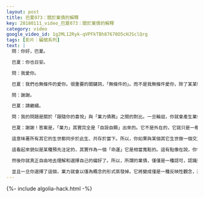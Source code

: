```yaml
---
layout: post
title: 巴夏073：關於業債的解釋
key: 20180111_video_巴夏073：關於業債的解釋
category: video
google_video_id: 1g2ML12Ryk-qVPFkTBh87670O5cHJSclQrg
tags: [影片｜編號系列]
text: |
  問：你好，巴夏。

  巴夏：你也日安。

  問：我愛你。

  巴夏：我們也無條件的愛你。很重要的關鍵詞，「無條件的」。而不是我無條件愛你，除了某某情況下。

  問：謝謝。

  巴夏：請繼續。

  問：我的問題是關於「跟隨你的喜悅」與「業力債務」之間的對比。一旦輪迴，你就會產生業債，在這個社會中，很多人都說負面的事情發生是因為業力。那麼如何解釋它與「跟隨你喜悅」之間的關係呢？

  巴夏：謝謝！答案是，「業力」其實完全是「自設自顯」出來的。它不是外在的，它就只是一種對平衡性的認可。僅此而已。當你談及或定義某事物為「業債」時，你其實在說，你在選擇來到此生的同時帶入了一些供探索的主題，就只是這樣而已。你會通過探索那些主題來創造你內在的知識、擴展與平衡。它並不來自於你在其它某時某處曾做過的什麼事。因為，請記住，生生世世都存在於當下，一切事物都存在於當下！只存在一個當下。環顧四周問自己，什麼時間了？是現在！總是這樣的，永遠不會變成「噢～是過去」，「額，不對，是未來」。不，始終只是「現在」。

  這意味著所有其它的生世都同步於此生、共存於當下。所以，你如果與某個其它生世做一個交叉互聯，你就在從「當下的」此生進而去做的那連接，以此來下載信息或者互聯經歷，用以服務你在此生選擇探索的主題。同時，其它生世也在對你的這個此生做著同樣的事情。它們也在從你這裡提取和獲得體驗，用以探索那些它們人生裡被選的主題。所以，業力僅僅就是一種對平衡性的認可，當你選擇某個特定人生時，你會結晶化出一個特定系列的，代表你的探索主題的觀念群。

  這看起來貌似是某種預先注定的，其實作為一個「命運」它是相當寬鬆的。這有點像在說，你會走過這個過道，這個過道代表著某個主題，人生。但你如何走過這個過道是隨你的。你沒有被以任何形式被鎖定在過道內的某種彰顯方式裡。除了要走過這個過道，只有這點而已。你可以走，可以跑，可以漫步，可以倒立著走，可以打開所有的門也可以直接走到底。這取決於你的自由意志結合於你在此物質實現內選擇的目的地。在這種結合當中，某些事物就被看作「業債」。但業力是完全自設自顯出來的，而且重點是一旦你知道業力是自設自顯出來的，也就不存在「業債」了。說明白了嗎？

  然後你就真正自由地去理解和選擇自己的偏好了。所以，所謂的業債，僅僅是一種認可，認識到也許什麼時候，你曾做了違背整合的選擇，你曾選擇過與你的真我不協同一致的事物。現在你在選擇以某種方式去平衡那種行為。但「業債」這個詞在你們的社會裡有種很強的定義性指派，讓它聽起來像某種很難改變的事物。它其實也只是一種認可，對於你選擇的自由，選擇你的偏好，做你自己。

  並且一旦你選擇了這個，業力就會以僅為概念的形式蒸發掉。它將變成僅是一種反映性觀念，選擇和平衡。然後從那裡開始你就只會選擇你偏好的，同時也承認其它一切選擇。你必須承認你不偏好的來變得能夠選擇你偏好的。因為一切不得不是平等的。你不能（通過打壓，排斥）指派更多的能量給你不偏好的事物，不然的話你其實就正好在選擇它。所以重點是，當一切正面負面的選擇都被承認有效，平等，並且在選擇性上有自身的美感，那麼你就能選擇你偏好的同時又不廢除你不偏好的，有時候你甚至會用你不偏好的來更清晰的闡釋出你偏好的。故而你可以祝福那些你不偏好的觀念，因為它們通過教授你「你所不是」，來教授你「你所是」。說明白了？這回答你的問題了嗎？是是是～？好的，謝謝。
---
```


{%- include algolia-hack.html -%}
